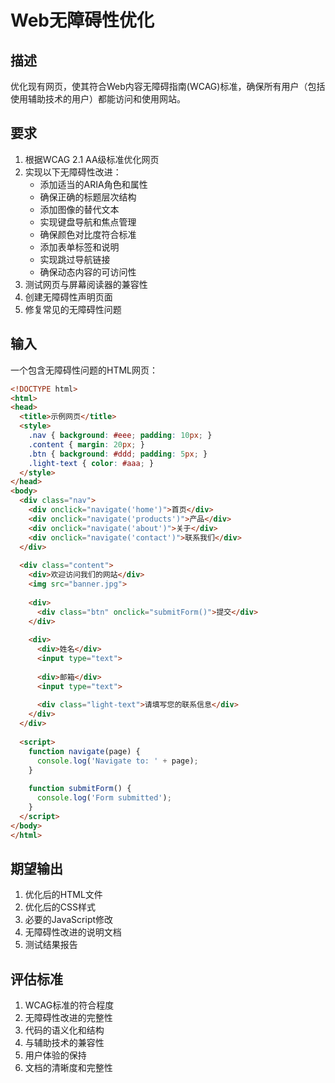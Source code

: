 # Web无障碍性优化

## 描述
优化现有网页，使其符合Web内容无障碍指南(WCAG)标准，确保所有用户（包括使用辅助技术的用户）都能访问和使用网站。

## 要求
1. 根据WCAG 2.1 AA级标准优化网页
2. 实现以下无障碍性改进：
   - 添加适当的ARIA角色和属性
   - 确保正确的标题层次结构
   - 添加图像的替代文本
   - 实现键盘导航和焦点管理
   - 确保颜色对比度符合标准
   - 添加表单标签和说明
   - 实现跳过导航链接
   - 确保动态内容的可访问性
3. 测试网页与屏幕阅读器的兼容性
4. 创建无障碍性声明页面
5. 修复常见的无障碍性问题

## 输入
一个包含无障碍性问题的HTML网页：
```html
<!DOCTYPE html>
<html>
<head>
  <title>示例网页</title>
  <style>
    .nav { background: #eee; padding: 10px; }
    .content { margin: 20px; }
    .btn { background: #ddd; padding: 5px; }
    .light-text { color: #aaa; }
  </style>
</head>
<body>
  <div class="nav">
    <div onclick="navigate('home')">首页</div>
    <div onclick="navigate('products')">产品</div>
    <div onclick="navigate('about')">关于</div>
    <div onclick="navigate('contact')">联系我们</div>
  </div>
  
  <div class="content">
    <div>欢迎访问我们的网站</div>
    <img src="banner.jpg">
    
    <div>
      <div class="btn" onclick="submitForm()">提交</div>
    </div>
    
    <div>
      <div>姓名</div>
      <input type="text">
      
      <div>邮箱</div>
      <input type="text">
      
      <div class="light-text">请填写您的联系信息</div>
    </div>
  </div>
  
  <script>
    function navigate(page) {
      console.log('Navigate to: ' + page);
    }
    
    function submitForm() {
      console.log('Form submitted');
    }
  </script>
</body>
</html>
```

## 期望输出
1. 优化后的HTML文件
2. 优化后的CSS样式
3. 必要的JavaScript修改
4. 无障碍性改进的说明文档
5. 测试结果报告

## 评估标准
1. WCAG标准的符合程度
2. 无障碍性改进的完整性
3. 代码的语义化和结构
4. 与辅助技术的兼容性
5. 用户体验的保持
6. 文档的清晰度和完整性